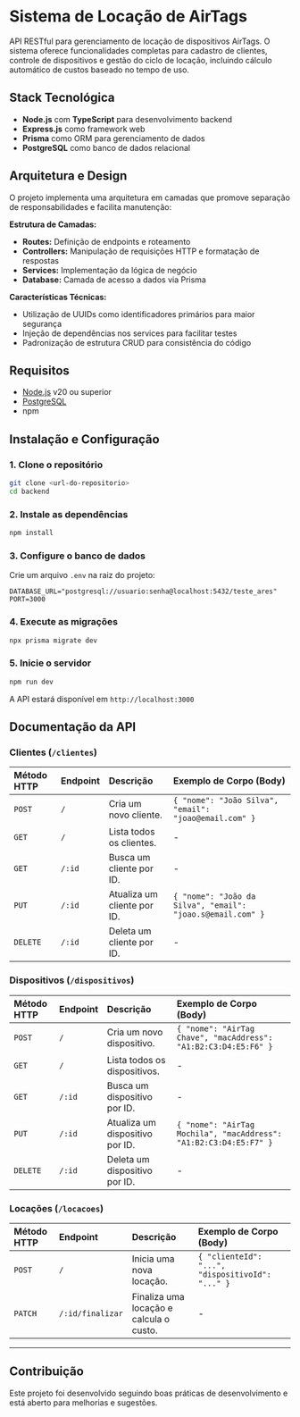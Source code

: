 # Sistema de Locação de AirTags

API RESTful para gerenciamento de locação de dispositivos AirTags. O sistema oferece funcionalidades completas para cadastro de clientes, controle de dispositivos e gestão do ciclo de locação, incluindo cálculo automático de custos baseado no tempo de uso.

## Stack Tecnológica

- **Node.js** com **TypeScript** para desenvolvimento backend
- **Express.js** como framework web
- **Prisma** como ORM para gerenciamento de dados
- **PostgreSQL** como banco de dados relacional

## Arquitetura e Design

O projeto implementa uma arquitetura em camadas que promove separação de responsabilidades e facilita manutenção:

**Estrutura de Camadas:**
- **Routes:** Definição de endpoints e roteamento
- **Controllers:** Manipulação de requisições HTTP e formatação de respostas
- **Services:** Implementação da lógica de negócio
- **Database:** Camada de acesso a dados via Prisma

**Características Técnicas:**
- Utilização de UUIDs como identificadores primários para maior segurança
- Injeção de dependências nos services para facilitar testes
- Padronização de estrutura CRUD para consistência do código

## Requisitos

- [Node.js](https://nodejs.org/en/) v20 ou superior
- [PostgreSQL](https://www.postgresql.org/download/)
- npm

## Instalação e Configuração

### 1. Clone o repositório
```bash
git clone <url-do-repositorio>
cd backend
```

### 2. Instale as dependências
```bash
npm install
```

### 3. Configure o banco de dados
Crie um arquivo `.env` na raiz do projeto:

```env
DATABASE_URL="postgresql://usuario:senha@localhost:5432/teste_ares"
PORT=3000
```

### 4. Execute as migrações
```bash
npx prisma migrate dev
```

### 5. Inicie o servidor
```bash
npm run dev
```

A API estará disponível em `http://localhost:3000`

## Documentação da API

### Clientes (`/clientes`)

| Método HTTP | Endpoint        | Descrição                  | Exemplo de Corpo (Body)                           |
| :---------- | :-------------- | :------------------------- | :----------------------------------------------- |
| `POST`      | `/`             | Cria um novo cliente.      | `{ "nome": "João Silva", "email": "joao@email.com" }` |
| `GET`       | `/`             | Lista todos os clientes.   | -                                                |
| `GET`       | `/:id`          | Busca um cliente por ID.   | -                                                |
| `PUT`       | `/:id`          | Atualiza um cliente por ID.| `{ "nome": "João da Silva", "email": "joao.s@email.com" }` |
| `DELETE`    | `/:id`          | Deleta um cliente por ID.  | -                                                |

### Dispositivos (`/dispositivos`)

| Método HTTP | Endpoint        | Descrição                     | Exemplo de Corpo (Body)                           |
| :---------- | :-------------- | :---------------------------- | :------------------------------------------------ |
| `POST`      | `/`             | Cria um novo dispositivo.     | `{ "nome": "AirTag Chave", "macAddress": "A1:B2:C3:D4:E5:F6" }` |
| `GET`       | `/`             | Lista todos os dispositivos.  | -                                                 |
| `GET`       | `/:id`          | Busca um dispositivo por ID.  | -                                                 |
| `PUT`       | `/:id`          | Atualiza um dispositivo por ID.| `{ "nome": "AirTag Mochila", "macAddress": "A1:B2:C3:D4:E5:F7" }` |
| `DELETE`    | `/:id`          | Deleta um dispositivo por ID. | -                                                 |

### Locações (`/locacoes`)

| Método HTTP | Endpoint            | Descrição                                 | Exemplo de Corpo (Body)                                     |
| :---------- | :------------------ | :---------------------------------------- | :---------------------------------------------------------- |
| `POST`      | `/`                 | Inicia uma nova locação.                  | `{ "clienteId": "...", "dispositivoId": "..." }`           |
| `PATCH`     | `/:id/finalizar`    | Finaliza uma locação e calcula o custo.   | -                                                           |

---

## Contribuição

Este projeto foi desenvolvido seguindo boas práticas de desenvolvimento e está aberto para melhorias e sugestões.